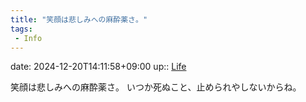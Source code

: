 ```yaml
---
title: "笑顔は悲しみへの麻酔薬さ。"
tags:
 - Info
---
```


date: 2024-12-20T14:11:58+09:00
up:: [Life](../Bar/Novel/Chaos/Life.md)

笑顔は悲しみへの麻酔薬さ。
いつか死ぬこと、止められやしないからね。
